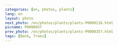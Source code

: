 ```yaml
---
categories: [en, photos, plants]
lang: en
layout: photo
next_photo: /en/photos/plants/plants-P0000116.html
picname: P0000057
prev_photo: /en/photos/plants/plants-P0000357.html
tags: [Bank, Trees]
---
```

